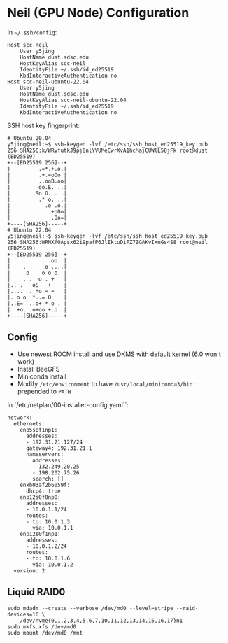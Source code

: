 # Neil (GPU Node) Configuration

In `~/.ssh/config`:
```
Host scc-neil
    User y5jing
    HostName dust.sdsc.edu
    HostKeyAlias scc-neil
    IdentityFile ~/.ssh/id_ed25519
    KbdInteractiveAuthentication no
Host scc-neil-ubuntu-22.04
    User y5jing
    HostName dust.sdsc.edu
    HostKeyAlias scc-neil-ubuntu-22.04
    IdentityFile ~/.ssh/id_ed25519
    KbdInteractiveAuthentication no
```

SSH host key fingerprint:
```
# Ubuntu 20.04
y5jing@neil:~$ ssh-keygen -lvf /etc/ssh/ssh_host_ed25519_key.pub
256 SHA256:k/WRvfutkJ9pj8nlYVUMeCwrXvA1hcMajCUWlL58jFk root@dust (ED25519)
+--[ED25519 256]--+
|         .=*.+.o.|
|         .+.=oOo |
|         ..ooB.oo|
|         oo.E. ..|
|        So O. . .|
|         .* o. ..|
|           .o .o.|
|             +oOo|
|             .Oo=|
+----[SHA256]-----+
# Ubuntu 22.04
y5jing@neil:~$ ssh-keygen -lvf /etc/ssh/ssh_host_ed25519_key.pub
256 SHA256:WRNXfOApsx62i9pafP6JlIktuDiFZ7ZGAKvI+nGs4S8 root@neil (ED25519)
+--[ED25519 256]--+
|          . .oo. |
|    .      o ....|
|     o    o o o. |
|    . .  o . +   |
|.. .   oS   +    |
|....  . *o = =   |
|. o o  *..= O    |
|..E=  ..o+ * o . |
| .+o. .o+oo +.o  |
+----[SHA256]-----+
```

## Config

- Use newest ROCM install and use DKMS with default kernel (6.0 won't work)
- Install BeeGFS
- Miniconda install
- Modify `/etc/environment` to have `/usr/local/miniconda3/bin:` prepended to `PATH`

In `/etc/netplan/00-installer-config.yaml``:
```
network:
  ethernets:
    enp5s0f1np1:
      addresses:
      - 192.31.21.127/24
      gateway4: 192.31.21.1
      nameservers:
        addresses:
        - 132.249.20.25
        - 198.202.75.26
        search: []
    enxb03af2b6059f:
      dhcp4: true
    enp12s0f0np0:
      addresses:
      - 10.0.1.1/24
      routes:
      - to: 10.0.1.3
        via: 10.0.1.1
    enp12s0f1np1:
      addresses:
      - 10.0.1.2/24
      routes:
      - to: 10.0.1.6
        via: 10.0.1.2
  version: 2
```

## Liquid RAID0

```
sudo mdadm --create --verbose /dev/md0 --level=stripe --raid-devices=16 \
	/dev/nvme{0,1,2,3,4,5,6,7,10,11,12,13,14,15,16,17}n1
sudo mkfs.xfs /dev/md0
sudo mount /dev/md0 /mnt
```
